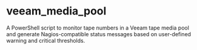 # veeam_media_pool
A PowerShell script to monitor tape numbers in a Veeam tape media pool and generate Nagios-compatible status messages based on user-defined warning and critical thresholds.
